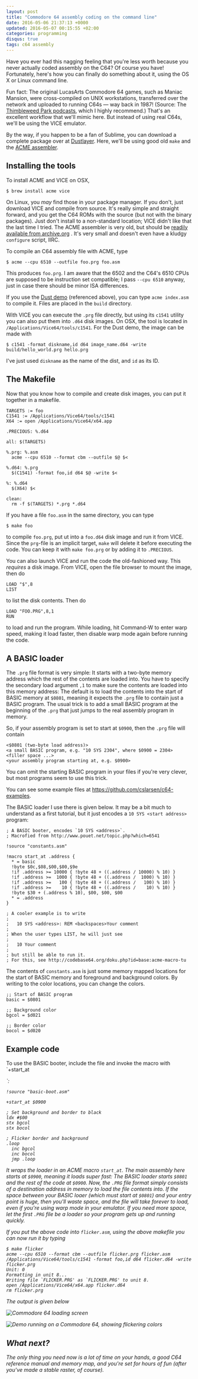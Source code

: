 ```yaml
---
layout: post
title: "Commodore 64 assembly coding on the command line"
date: 2016-05-06 21:37:13 +0000
updated: 2016-05-07 00:15:55 +02:00
categories: programming
disqus: true
tags: c64 assembly
---
```


<p class="lead">
Have you ever had this nagging feeling that you're less worth because you never
actually coded assembly on the C64? Of course you have! Fortunately, here's how
you can finally do something about it, using the OS X or Linux command line.
</p>

Fun fact: The original LucasArts Commodore 64 games, such as Maniac Mansion,
were cross-compiled on UNIX workstations, transferred over the network and
uploaded to running C64s — way back in 1987! (Source: The <a
href="https://blog.thimbleweedpark.com">Thimbleweed Park podcasts</a>, which I
highly recommend.) That's an excellent workflow that we'll mimic here. But
instead of using real C64s, we'll be using the VICE emulator.

By the way, if you happen to be a fan of Sublime, you can download a complete
package over at <a
href="http://dustlayer.com/c64-coding-tutorials/2013/2/10/dust-c64-command-line-tool">Dustlayer</a>.
Here, we'll be using good old `make` and the <a
href="https://web.archive.org/web/20150520143433/https://www.esw-heim.tu-clausthal.de/~marco/smorbrod/acme/">ACME
assembler</a>.

Installing the tools
--------------------

To install ACME and VICE on OSX,

    $ brew install acme vice

On Linux, you *may* find those in your package manager. If you don't, just
download VICE and compile from source. It's really simple and straight forward,
and you get the C64 ROMs with the source (but not with the binary packages).
Just don't install to a non-standard location; VICE didn't like that the last
time I tried. The ACME assembler is very old, but should be <a
href="https://web.archive.org/web/20150520143433/https://www.esw-heim.tu-clausthal.de/~marco/smorbrod/acme/">readily
available from archive.org</a> . It's very small and doesn't even have a kludgy
`configure` script, IIRC.

To compile an C64 assembly file with ACME, type

    $ acme --cpu 6510 --outfile foo.prg foo.asm

This produces `foo.prg`.  I am aware that the 6502 and the C64's 6510 CPUs are
supposed to be instruction set compatible; I pass `--cpu 6510` anyway, just in
case there should be minor ISA differences.

If you use the <a
href="https://github.com/actraiser/dust-tutorial-c64-first-intro">Dust demo</a>
(referenced above), you can type `acme index.asm` to compile it. Files are
placed in the `build` directory.

With VICE you can execute the `.prg` file directly, but using its `c1541`
utility you can also put them into `.d64` disk images. On OSX, the tool is
located in `/Applications/Vice64/tools/c1541`. For the Dust demo, the image can
be made with

    $ c1541 -format diskname,id d64 image_name.d64 -write build/hello_world.prg hello.prg

I've just used `diskname` as the name of the dist, and `id` as its ID.

The Makefile
------------

Now that you know how to compile and create disk images, you can put it
together in a makefile.

    TARGETS := foo
    C1541 := /Applications/Vice64/tools/c1541
    X64 := open /Applications/Vice64/x64.app

    .PRECIOUS: %.d64

    all: $(TARGETS)

    %.prg: %.asm
      acme --cpu 6510 --format cbm --outfile $@ $<

    %.d64: %.prg
      $(C1541) -format foo,id d64 $@ -write $<

    %: %.d64
      $(X64) $<

    clean:
      rm -f $(TARGETS) *.prg *.d64

If you have a file `foo.asm` in the same directory, you can type

    $ make foo

to compile `foo.prg`, put ut into a `foo.d64` disk image and run it from VICE.
Since the `prg`-file is an implicit target, `make` will delete it before
executing the code. You can keep it with `make foo.prg` or by adding it to
`.PRECIOUS`.

You can also launch VICE and run the code the old-fashioned way.  This
*requires* a disk image. From VICE, open the file browser to mount the image,
then do

    LOAD "$",8
    LIST

to list the disk contents. Then do

    LOAD "FOO.PRG",8,1
    RUN

to load and run the program. While loading, hit Command-W to enter warp speed,
making it load faster, then disable warp mode again before running the code.

A BASIC loader
--------------

The `.prg` file format is very simple: It starts with a two-byte memory address
which the rest of the contents are loaded into. You have to specify the
secondary load argument `,1` to make sure the contents are loaded into this
memory address: The default is to load the contents into the start of BASIC
memory at `$0801`, meaning it expects the `.prg` file to contain just a BASIC
program. The usual trick is to add a small BASIC program at the beginning of
the `.prg` that just jumps to the real assembly program in memory.

So, if your assembly program is set to start at `$0900`, then the `.prg` file
will contain

    <$0801 (two-byte load address)>
    <a small BASIC program, e.g. "10 SYS 2304", where $0900 = 2304>
    <filler space ...>
    <your assembly program starting at, e.g. $0900>

You can omit the starting BASIC program in your files if you're very clever,
but most programs seem to use this trick.

You can see some example files at <a
href="https://github.com/cslarsen/c64-examples">https://github.com/cslarsen/c64-examples</a>.

The BASIC loader I use there is given below. It may be a bit much to understand
as a first tutorial, but it just encodes a `10 SYS <start address>` program:

    ; A BASIC booter, encodes `10 SYS <address>`.
    ; Macrofied from http://www.pouet.net/topic.php?which=6541

    !source "constants.asm"

    !macro start_at .address {
      * = basic
      !byte $0c,$08,$00,$00,$9e
      !if .address >= 10000 { !byte 48 + ((.address / 10000) % 10) }
      !if .address >=  1000 { !byte 48 + ((.address /  1000) % 10) }
      !if .address >=   100 { !byte 48 + ((.address /   100) % 10) }
      !if .address >=    10 { !byte 48 + ((.address /    10) % 10) }
      !byte $30 + (.address % 10), $00, $00, $00
      * = .address
    }

    ; A cooler example is to write
    ;
    ;   10 SYS <address>: REM <backspaces>Your comment
    ;
    ; When the user types LIST, he will just see
    ;
    ;   10 Your comment
    ;
    ; but still be able to run it.
    ; For this, see http://codebase64.org/doku.php?id=base:acme-macro-tu

The contents of `constants.asm` is just some memory mapped locations for the
start of BASIC memory and foreground and background colors. By writing to the
color locations, you can change the colors.

    ;; Start of BASIC program
    basic = $0801

    ;; Background color
    bgcol = $d021

    ;; Border color
    bocol = $d020

Example code
------------

To use the BASIC booter, include the file and invoke the macro with `+start_at
<address>`:

    !source "basic-boot.asm"

    +start_at $0900

    ; Set background and border to black
    ldx #$00
    stx bgcol
    stx bocol

    ; Flicker border and background
    .loop
      inc bgcol
      inc bocol
      jmp .loop

It wraps the loader in an ACME macro `start_at`. The main assembly here starts
at `$0900`, meaning it loads super fast: The BASIC loader starts `$0801` and
the rest of the code at `$0900`. Now, the `.PRG` file format simply consists of
a destination address in memory to load the file contents into. If the space
between your BASIC loaer (which *must* start at `$0801`) and your entry point
is huge, then you'll waste space, and the file will take forever to load, even
if you're using warp mode in your emulator. If you need more space, let the
first `.PRG` file be a loader so your program gets up and running quickly.

If you put the above code into `flicker.asm`, using the above makefile you can
now run it by typing

    $ make flicker
    acme --cpu 6510 --format cbm --outfile flicker.prg flicker.asm
    /Applications/Vice64/tools/c1541 -format foo,id d64 flicker.d64 -write flicker.prg
    Unit: 0
    Formatting in unit 8...
    Writing file `FLICKER.PRG' as `FLICKER.PRG' to unit 8.
    open /Applications/Vice64/x64.app flicker.d64
    rm flicker.prg

The output is given below

<img class="u-max-full-width"
     src="/gfx/post/c64-loading.png"
     alt="Commodore 64 loading screen">

<img class="u-max-full-width"
     src="/gfx/post/c64-flicker.png"
     alt="Demo running on a Commodore 64, showing flickering colors">

What next?
----------

The only thing you need now is a lot of time on your hands, a good C64
reference manual and memory map, and you're set for hours of fun (*after*
you've made a stable raster, of course).
